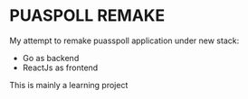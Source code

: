 PUASPOLL REMAKE
===============

My attempt to remake puasspoll application under new stack:
- Go as backend
- ReactJs as frontend

This is mainly a learning project
